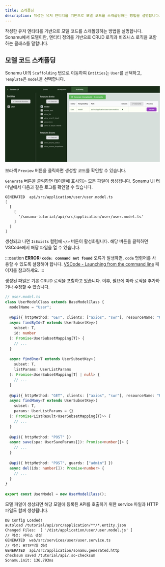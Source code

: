 ```yaml
---
title: 스캐폴딩
description: 작성한 유저 엔티티를 기반으로 모델 코드를 스캐폴딩하는 방법을 설명합니다.
---
```


작성한 유저 엔티티를 기반으로 모델 코드를 스캐폴딩하는 방법을 설명합니다. Sonamu에서 모델이란, 엔티티 정의를 기반으로 CRUD 로직과 비즈니스 로직을 포함하는 클래스를 말합니다.

## 모델 코드 스캐폴딩

Sonamu UI의 `Scaffolding` 탭으로 이동하여 `Entities`는 `User`를 선택하고, `Template`은 `model`을 선택합니다.

![Scaffolding](./image/scaffolding/user-model.png)

보라색 `Preview` 버튼을 클릭하면 생성할 코드를 확인할 수 있습니다.

`Generate` 버튼을 클릭하면 테이블에 표시되는 모든 파일이 생성됩니다. Sonamu UI 터미널에서 다음과 같은 로그를 확인할 수 있습니다.

```shell
GENERATED  api/src/application/user/user.model.ts
[
  [
    [
      '/sonamu-tutorial/api/src/application/user/user.model.ts'
    ]
  ]
]
```

생성되고 나면 `IsExists` 컬럼에 `</>` 버튼이 활성화됩니다. 해당 버튼을 클릭하면 VSCode에서 해당 파일을 열 수 있습니다.

:::caution
**ERROR: `code: command not found`** 오류가 발생하면, `code` 명령어를 사용할 수 있도록 설정해야 합니다. [VSCode - Launching from the command line](https://code.visualstudio.com/docs/setup/mac#_launching-from-the-command-line) 페이지를 참고하세요.
:::

생성된 파일은 기본 CRUD 로직을 포함하고 있습니다. 이후, 필요에 따라 로직을 추가하거나 수정할 수 있습니다.

```typescript
// user.model.ts
class UserModelClass extends BaseModelClass {
  modelName = "User";

  @api({ httpMethod: "GET", clients: ["axios", "swr"], resourceName: "User" })
  async findById<T extends UserSubsetKey>(
    subset: T,
    id: number
  ): Promise<UserSubsetMapping[T]> {
    // ...
  }

  async findOne<T extends UserSubsetKey>(
    subset: T,
    listParams: UserListParams
  ): Promise<UserSubsetMapping[T] | null> {
    // ...
  }

  @api({ httpMethod: "GET", clients: ["axios", "swr"], resourceName: "Users" })
  async findMany<T extends UserSubsetKey>(
    subset: T,
    params: UserListParams = {}
  ): Promise<ListResult<UserSubsetMapping[T]>> {
    // ...
  }

  @api({ httpMethod: "POST" })
  async save(spa: UserSaveParams[]): Promise<number[]> {
    // ...
  }

  @api({ httpMethod: "POST", guards: ["admin"] })
  async del(ids: number[]): Promise<number> {
    // ...
  }
}

export const UserModel = new UserModelClass();
```

모델 파일이 생성되면 해당 모델에 등록된 API를 호출하기 위한 service 파일과 HTTP 파일도 함께 생성됩니다.

```shell
DB Config Loaded!
autoload /tutorial/api/src/application/**/*.entity.json
Changed Files:  [ '/dist/application/user/user.model.js' ]
// 액션: 서비스 생성
GENERATED  web/src/services/user/user.service.ts
// 액션: HTTP파일 생성
GENERATED  api/src/application/sonamu.generated.http
checksum saved /tutorial/api/.so-checksum
Sonamu.init: 136.793ms
```
